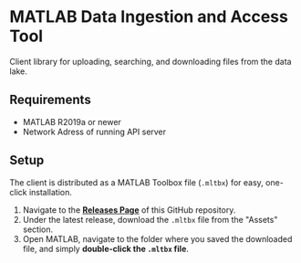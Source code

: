 # MATLAB Data Ingestion and Access Tool

Client library for uploading, searching, and downloading files from the data lake.

## Requirements
- MATLAB R2019a or newer
- Network Adress of running API server

## Setup
The client is distributed as a MATLAB Toolbox file (`.mltbx`) for easy, one-click installation.

1.  Navigate to the [**Releases Page**](https://github.com/wmorrill24/matlab-client-library/releases) of this GitHub repository.
2.  Under the latest release, download the `.mltbx` file from the "Assets" section.
3.  Open MATLAB, navigate to the folder where you saved the downloaded file, and simply **double-click the `.mltbx` file**.

